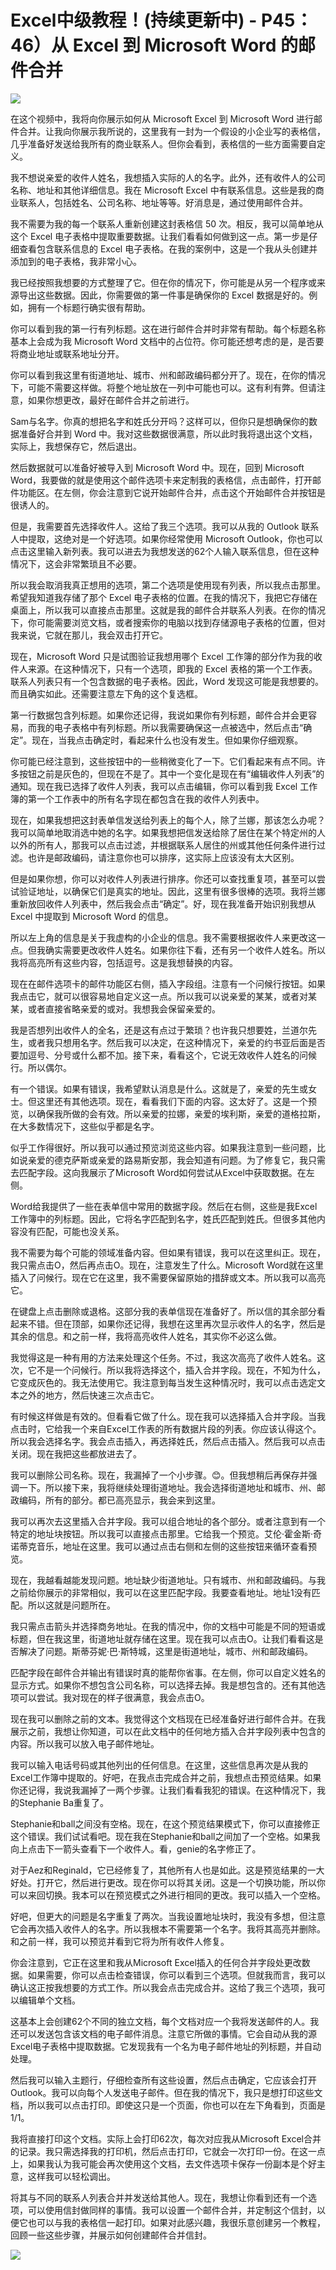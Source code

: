 # Excel中级教程！(持续更新中) - P45：46）从 Excel 到 Microsoft Word 的邮件合并 

![](img/9a4671cff4a74eb9e893e1edbd30bc84_0.png)

在这个视频中，我将向你展示如何从 Microsoft Excel 到 Microsoft Word 进行邮件合并。让我向你展示我所说的，这里我有一封为一个假设的小企业写的表格信，几乎准备好发送给我所有的商业联系人。但你会看到，表格信的一些方面需要自定义。

我不想说亲爱的收件人姓名，我想插入实际的人的名字。此外，还有收件人的公司名称、地址和其他详细信息。我在 Microsoft Excel 中有联系信息。这些是我的商业联系人，包括姓名、公司名称、地址等等。好消息是，通过使用邮件合并。

我不需要为我的每一个联系人重新创建这封表格信 50 次。相反，我可以简单地从这个 Excel 电子表格中提取重要数据。让我们看看如何做到这一点。第一步是仔细查看包含联系信息的 Excel 电子表格。在我的案例中，这是一个我从头创建并添加到的电子表格，我非常小心。

我已经按照我想要的方式整理了它。但在你的情况下，你可能是从另一个程序或来源导出这些数据。因此，你需要做的第一件事是确保你的 Excel 数据是好的。例如，拥有一个标题行确实很有帮助。

你可以看到我的第一行有列标题。这在进行邮件合并时非常有帮助。每个标题名称基本上会成为我 Microsoft Word 文档中的占位符。你可能还想考虑的是，是否要将商业地址或联系地址分开。

你可以看到我这里有街道地址、城市、州和邮政编码都分开了。现在，在你的情况下，可能不需要这样做。将整个地址放在一列中可能也可以。这有利有弊。但请注意，如果你想更改，最好在邮件合并之前进行。

Sam与名字。你真的想把名字和姓氏分开吗？这样可以，但你只是想确保你的数据准备好合并到 Word 中。我对这些数据很满意，所以此时我将退出这个文档，实际上，我想保存它，然后退出。

然后数据就可以准备好被导入到 Microsoft Word 中。现在，回到 Microsoft Word，我要做的就是使用这个邮件选项卡来定制我的表格信，点击邮件，打开邮件功能区。在左侧，你会注意到它说开始邮件合并，点击这个开始邮件合并按钮是很诱人的。

但是，我需要首先选择收件人。这给了我三个选项。我可以从我的 Outlook 联系人中提取，这绝对是一个好选项。如果你经常使用 Microsoft Outlook，你也可以点击这里输入新列表。我可以进去为我想发送的62个人输入联系信息，但在这种情况下，这会非常繁琐且不必要。

所以我会取消我真正想用的选项，第二个选项是使用现有列表，所以我点击那里。希望我知道我存储了那个 Excel 电子表格的位置。在我的情况下，我把它存储在桌面上，所以我可以直接点击那里。这就是我的邮件合并联系人列表。在你的情况下，你可能需要浏览文档，或者搜索你的电脑以找到存储源电子表格的位置，但对我来说，它就在那儿，我会双击打开它。

现在，Microsoft Word 只是试图验证我想用哪个 Excel 工作簿的部分作为我的收件人来源。在这种情况下，只有一个选项，即我的 Excel 表格的第一个工作表。联系人列表只有一个包含数据的电子表格。因此，Word 发现这可能是我想要的。而且确实如此。还需要注意左下角的这个复选框。

第一行数据包含列标题。如果你还记得，我说如果你有列标题，邮件合并会更容易，而我的电子表格中有列标题。所以我需要确保这一点被选中，然后点击“确定”。现在，当我点击确定时，看起来什么也没有发生。但如果你仔细观察。

你可能已经注意到，这些按钮中的一些稍微变化了一下。它们看起来有点不同。许多按钮之前是灰色的，但现在不是了。其中一个变化是现在有“编辑收件人列表”的通知。现在我已选择了收件人列表，我可以点击编辑，你可以看到我 Excel 工作簿的第一个工作表中的所有名字现在都包含在我的收件人列表中。

现在，如果我想把这封表单信发送给列表上的每个人，除了兰娜，那该怎么办呢？我可以简单地取消选中她的名字。如果我想把信发送给除了居住在某个特定州的人以外的所有人，那我可以点击过滤，并根据联系人居住的州或其他任何条件进行过滤。也许是邮政编码，请注意你也可以排序，这实际上应该没有太大区别。

但是如果你想，你可以对收件人列表进行排序。你还可以查找重复项，甚至可以尝试验证地址，以确保它们是真实的地址。因此，这里有很多很棒的选项。我将兰娜重新放回收件人列表中，然后我会点击“确定”。好，现在我准备开始识别我想从 Excel 中提取到 Microsoft Word 的信息。

所以左上角的信息是关于我虚构的小企业的信息。我不需要根据收件人来更改这一点。但我确实需要更改收件人姓名。如果你往下看，还有另一个收件人姓名。所以我将高亮所有这些内容，包括逗号。这是我想替换的内容。

现在在邮件选项卡的邮件功能区右侧，插入字段组。注意有一个问候行按钮。如果我点击它，就可以很容易地自定义这一点。所以我可以说亲爱的某某，或者对某某，或者直接省略亲爱的或对。我想我会保留亲爱的。

我是否想列出收件人的全名，还是这有点过于繁琐？也许我只想要姓，兰道尔先生，或者我只想用名字。然后我可以决定，在这种情况下，亲爱的约书亚后面是否要加逗号、分号或什么都不加。接下来，看看这个，它说无效收件人姓名的问候行。所以偶尔。

有一个错误。如果有错误，我希望默认消息是什么。这就是了，亲爱的先生或女士。但这里还有其他选项。现在，看看我们下面的内容。这太好了。这是一个预览，以确保我所做的会有效。所以亲爱的拉娜，亲爱的埃利斯，亲爱的道格拉斯，在大多数情况下，这些似乎都是名字。

似乎工作得很好。所以我可以通过预览浏览这些内容。如果我注意到一些问题，比如说亲爱的德克萨斯或亲爱的路易斯安那，我会知道有问题。为了修复它，我只需去匹配字段。这向我展示了Microsoft Word如何尝试从Excel中获取数据。在左侧。

Word给我提供了一些在表单信中常用的数据字段。然后在右侧，这些是我Excel工作簿中的列标题。因此，它将名字匹配到名字，姓氏匹配到姓氏。但很多其他内容没有匹配，可能也没关系。

我不需要为每个可能的领域准备内容。但如果有错误，我可以在这里纠正。现在，我只需点击O，然后再点击O。现在，注意发生了什么。Microsoft Word就在这里插入了问候行。现在它在这里，我不需要保留原始的措辞或文本。所以我可以高亮它。

在键盘上点击删除或退格。这部分我的表单信现在准备好了。所以信的其余部分看起来不错。但在顶部，如果你还记得，我想在这里再次显示收件人的名字，然后是其余的信息。和之前一样，我将高亮收件人姓名，其实你不必这么做。

我觉得这是一种有用的方法来处理这个任务。不过，我这次高亮了收件人姓名。这次，它不是一个问候行。所以我将选择这个，插入合并字段。现在，不知为什么，它变成灰色的。我无法使用它。我注意到每当发生这种情况时，我可以点击选定文本之外的地方，然后快速三次点击它。

有时候这样做是有效的。但看看它做了什么。现在我可以选择插入合并字段。当我点击时，它给我一个来自Excel工作表的所有数据片段的列表。你应该认得这个。所以我会选择名字。我会点击插入，再选择姓氏，然后点击插入。然后我可以点击关闭。现在我把这些都放进去了。

我可以删除公司名称。现在，我漏掉了一个小步骤。😊。但我想稍后再保存并强调一下。所以接下来，我将继续处理街道地址。我会选择街道地址和城市、州、邮政编码，所有的部分。都已高亮显示，我会来到这里。

我可以再次去这里插入合并字段。我可以组合地址的各个部分。或者注意到有一个特定的地址块按钮。所以我可以直接点击那里。它给我一个预览。艾伦·霍金斯·奇诺蒂克音乐，地址在这里。我可以通过点击右侧和左侧的这些按钮来循环查看预览。

现在，我越看越能发现问题。地址缺少街道地址。只有城市、州和邮政编码。与我之前给你展示的非常相似，我可以在这里匹配字段。我要查看地址。地址1没有匹配。所以这就是问题所在。

我只需点击箭头并选择商务地址。在我的情况中，你的文档中可能是不同的短语或标题，但在我这里，街道地址就存储在这里。现在我可以点击O。让我们看看这是否解决了问题。斯蒂芬妮·巴·斯特城，这里是街道地址，城市、州和邮政编码。

匹配字段在邮件合并输出有错误时真的能帮你省事。在左侧，你可以自定义姓名的显示方式。如果你不想包含公司名称，可以选择去掉。我是想包含的。还有其他选项可以尝试。我对现在的样子很满意，我会点击O。

现在我可以删除之前的文本。我觉得这个文档现在已经准备好进行邮件合并。在我展示之前，我想让你知道，可以在此文档中的任何地方插入合并字段列表中包含的内容。所以我可以放入电子邮件地址。

我可以输入电话号码或其他列出的任何信息。在这里，这些信息再次是从我的Excel工作簿中提取的。好吧，在我点击完成合并之前，我想点击预览结果。如果你还记得，我说我漏掉了一两个步骤。让我们看看我犯的错误。在这种情况下，我的Stephanie Ba重复了。

Stephanie和ball之间没有空格。现在，在这个预览结果模式下，你可以直接修正这个错误。我们试试看吧。现在我在Stephanie和ball之间加了一个空格。如果我向上点击下一箭头查看下一个收件人。看，genie的名字修正了。

对于Aez和Reginald，它已经修复了，其他所有人也是如此。这是预览结果的一大好处。打开它，然后进行更改。现在你可以将其关闭。这是一个切换功能，所以你可以来回切换。我本可以在预览模式之外进行相同的更改。我可以插入一个空格。

好吧，但更大的问题是名字重复了两次。当我设置地址块时，我没有多想，但注意它会再次插入收件人的名字。所以我根本不需要第一个名字。我将其高亮并删除。和之前一样，我可以预览并看到它将为所有收件人修复。

你会注意到，它正在这里和我从Microsoft Excel插入的任何合并字段处更改数据。如果需要，你可以点击检查错误，你可以看到三个选项。但就我而言，我可以确认这正按我想要的方式工作。所以我会点击完成合并。这给了我三个选项，我可以编辑单个文档。

这基本上会创建62个不同的独立文档，每个文档对应一个我将发送邮件的人。我还可以发送包含该文档的电子邮件消息。注意它所做的事情。它会自动从我的源Excel电子表格中提取数据。它发现我有一个名为电子邮件地址的列标题，并自动处理。

然后我可以输入主题行，仔细检查所有这些设置，然后点击确定，它应该会打开Outlook。我可以向每个人发送电子邮件。但在我的情况下，我只是想打印这些文档，所以我可以点击打印。即使这只是一个页面，你也可以在左下角看到，页面是1/1。

我将直接打印这个文档。实际上会打印62次，每次对应我从Microsoft Excel合并的记录。我只需选择我的打印机，然后点击打印，它就会一次打印一份。在这一点上，如果我认为我可能会再次使用这个文档，去文件选项卡保存一份副本是个好主意，这样我可以轻松调出。

将其与不同的联系人列表合并并发送给其他人。现在，我想让你看到还有一个选项，可以使用信封做同样的事情。我可以设置一个邮件合并，并定制这个信封，以便它也可以与我的表格信一起打印。如果对此感兴趣，我很乐意创建另一个教程，回顾一些这些步骤，并展示如何创建邮件合并信封。

![](img/9a4671cff4a74eb9e893e1edbd30bc84_2.png)
